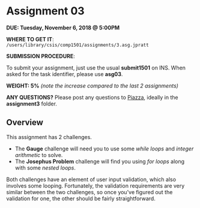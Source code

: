 # Assignment 03

**DUE: Tuesday, November 6, 2018 @ 5:00PM**

**WHERE TO GET IT**: `/users/library/csis/comp1501/assignments/3.asg.jpratt`

**SUBMISSION PROCEDURE**:

To submit your assignment, just use the usual **submit1501** on INS.
When asked for the task identifier, please use **asg03**.

**WEIGHT: 5%** _(note the increase compared to the last 2 assignments)_

**ANY QUESTIONS?** Please post any questions to [Piazza](https://piazza.com/class/jm9cg39jrr21zs?cid=9#), ideally in the **assignment3** folder.

## Overview

This assignment has 2 challenges.

- The **Gauge** challenge will need you to use some _while loops_ and _integer arithmetic_ to solve.
- The **Josephus Problem** challenge will find you using _for loops_ along with some _nested loops_.

Both challenges have an element of user input validation, which also involves some looping. Fortunately, the validation requirements are very similar between the two challenges, so once you've figured out the validation for one, the other should be fairly straightforward.
